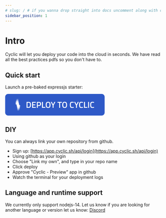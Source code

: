 ```yaml
---
# slug: / # if you wanna drop straight into docs uncomment along with config change
sidebar_position: 1
---
```


<head>
    <link rel="stylesheet" href="https://cdnjs.cloudflare.com/ajax/libs/font-awesome/6.0.0-beta2/css/all.min.css" />
</head>

# Intro

Cyclic will let you deploy your code into the cloud in seconds. We have read all the best practices pdfs so you don't have to.

## Quick start

Launch a pre-baked expressjs starter:

[![Deploy Expressjs Starter on Cyclic](/img/cyclic/deploy.svg)](https://app.cyclic.sh/api/app/deploy/cyclic-software/express-hello-world)

## DIY

You can always link your own repository from github.

- Sign up: [https://app.cyclic.sh/api/login](https://app.cyclic.sh/api/login)
- Using github as your login
- Choose "Link my own", and type in your repo name
- Click deploy
- Approve "Cyclic - Preview" app in github
- Watch the terminal for your deployment logs

## Language and runtime support

We currently only support nodejs-14. Let us know if you are looking for another language or version let us know: [<i className="fab fa-discord"></i>  Discord](https://discord.gg/huhcqxXCbE) 

